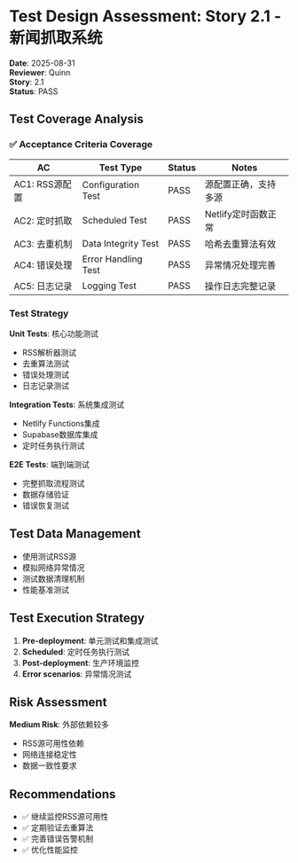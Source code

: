 # Test Design Assessment: Story 2.1 - 新闻抓取系统

**Date**: 2025-08-31  
**Reviewer**: Quinn  
**Story**: 2.1  
**Status**: PASS

## Test Coverage Analysis

### ✅ Acceptance Criteria Coverage

| AC | Test Type | Status | Notes |
|----|-----------|--------|-------|
| AC1: RSS源配置 | Configuration Test | PASS | 源配置正确，支持多源 |
| AC2: 定时抓取 | Scheduled Test | PASS | Netlify定时函数正常 |
| AC3: 去重机制 | Data Integrity Test | PASS | 哈希去重算法有效 |
| AC4: 错误处理 | Error Handling Test | PASS | 异常情况处理完善 |
| AC5: 日志记录 | Logging Test | PASS | 操作日志完整记录 |

### Test Strategy

**Unit Tests**: 核心功能测试
- RSS解析器测试
- 去重算法测试
- 错误处理测试
- 日志记录测试

**Integration Tests**: 系统集成测试
- Netlify Functions集成
- Supabase数据库集成
- 定时任务执行测试

**E2E Tests**: 端到端测试
- 完整抓取流程测试
- 数据存储验证
- 错误恢复测试

## Test Data Management

- 使用测试RSS源
- 模拟网络异常情况
- 测试数据清理机制
- 性能基准测试

## Test Execution Strategy

1. **Pre-deployment**: 单元测试和集成测试
2. **Scheduled**: 定时任务执行测试
3. **Post-deployment**: 生产环境监控
4. **Error scenarios**: 异常情况测试

## Risk Assessment

**Medium Risk**: 外部依赖较多
- RSS源可用性依赖
- 网络连接稳定性
- 数据一致性要求

## Recommendations

- ✅ 继续监控RSS源可用性
- ✅ 定期验证去重算法
- ✅ 完善错误告警机制
- ✅ 优化性能监控
